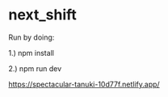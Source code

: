 # next_shift
Run by doing:

1.) npm install 

2.) npm run dev


https://spectacular-tanuki-10d77f.netlify.app/
